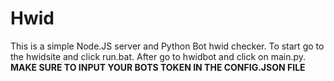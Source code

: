 # Hwid
This is a simple Node.JS server and Python Bot hwid checker. To start go to the hwidsite and click run.bat. After go to hwidbot and click on main.py. **MAKE SURE TO INPUT YOUR BOTS TOKEN IN THE CONFIG.JSON FILE**
